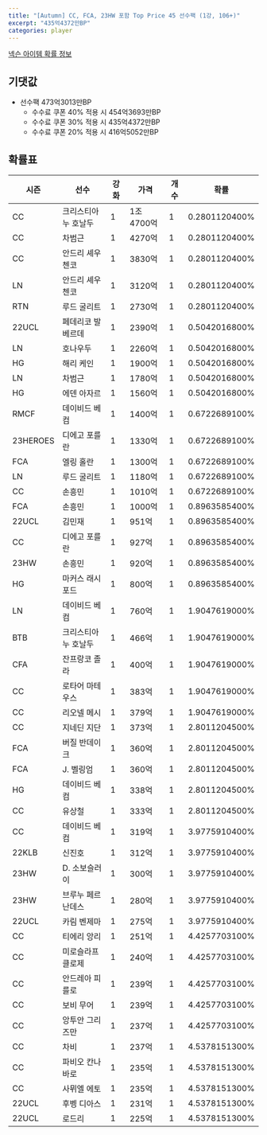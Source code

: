 ```yaml
---
title: "[Autumn] CC, FCA, 23HW 포함 Top Price 45 선수팩 (1강, 106+)"
excerpt: "435억4372만BP"
categories: player
---
```

[넥슨 아이템 확률 정보](http://iteminfo.nexon.com/probability/fco?sn=7691)

## 기댓값
- 선수팩 473억3013만BP
  - 수수료 쿠폰 40% 적용 시 454억3693만BP
  - 수수료 쿠폰 30% 적용 시 435억4372만BP
  - 수수료 쿠폰 20% 적용 시 416억5052만BP


## 확률표

|시즌|선수|강화|가격|개수|확률|
|---|---|---|---|---|---|
|CC|크리스티아누 호날두|1|1조4700억|1|0.2801120400%|
|CC|차범근|1|4270억|1|0.2801120400%|
|CC|안드리 셰우첸코|1|3830억|1|0.2801120400%|
|LN|안드리 셰우첸코|1|3120억|1|0.2801120400%|
|RTN|루드 굴리트|1|2730억|1|0.2801120400%|
|22UCL|페데리코 발베르데|1|2390억|1|0.5042016800%|
|LN|호나우두|1|2260억|1|0.5042016800%|
|HG|해리 케인|1|1900억|1|0.5042016800%|
|LN|차범근|1|1780억|1|0.5042016800%|
|HG|에덴 아자르|1|1560억|1|0.5042016800%|
|RMCF|데이비드 베컴|1|1400억|1|0.6722689100%|
|23HEROES|디에고 포를란|1|1330억|1|0.6722689100%|
|FCA|엘링 홀란|1|1300억|1|0.6722689100%|
|LN|루드 굴리트|1|1180억|1|0.6722689100%|
|CC|손흥민|1|1010억|1|0.6722689100%|
|FCA|손흥민|1|1000억|1|0.8963585400%|
|22UCL|김민재|1|951억|1|0.8963585400%|
|CC|디에고 포를란|1|927억|1|0.8963585400%|
|23HW|손흥민|1|920억|1|0.8963585400%|
|HG|마커스 래시포드|1|800억|1|0.8963585400%|
|LN|데이비드 베컴|1|760억|1|1.9047619000%|
|BTB|크리스티아누 호날두|1|466억|1|1.9047619000%|
|CFA|잔프랑코 졸라|1|400억|1|1.9047619000%|
|CC|로타어 마테우스|1|383억|1|1.9047619000%|
|CC|리오넬 메시|1|379억|1|1.9047619000%|
|CC|지네딘 지단|1|373억|1|2.8011204500%|
|FCA|버질 반데이크|1|360억|1|2.8011204500%|
|FCA|J. 벨링엄|1|360억|1|2.8011204500%|
|HG|데이비드 베컴|1|338억|1|2.8011204500%|
|CC|유상철|1|333억|1|2.8011204500%|
|CC|데이비드 베컴|1|319억|1|3.9775910400%|
|22KLB|신진호|1|312억|1|3.9775910400%|
|23HW|D. 소보슬러이|1|300억|1|3.9775910400%|
|23HW|브루누 페르난데스|1|280억|1|3.9775910400%|
|22UCL|카림 벤제마|1|275억|1|3.9775910400%|
|CC|티에리 앙리|1|251억|1|4.4257703100%|
|CC|미로슬라프 클로제|1|240억|1|4.4257703100%|
|CC|안드레아 피를로|1|239억|1|4.4257703100%|
|CC|보비 무어|1|239억|1|4.4257703100%|
|CC|앙투안 그리즈만|1|237억|1|4.4257703100%|
|CC|차비|1|237억|1|4.5378151300%|
|CC|파비오 칸나바로|1|235억|1|4.5378151300%|
|CC|사뮈엘 에토|1|235억|1|4.5378151300%|
|22UCL|후벵 디아스|1|231억|1|4.5378151300%|
|22UCL|로드리|1|225억|1|4.5378151300%|
